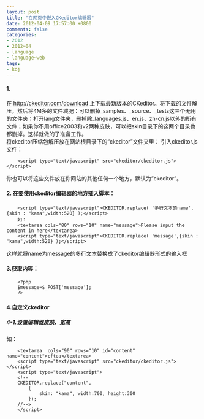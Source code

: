 ```yaml
---
layout: post
title: "在网页中嵌入CKeditor编辑器"
date: 2012-04-09 17:57:00 +0800
comments: false
categories:
- 2012
- 2012~04
- language
- language~web
tags:
- koj
---
```

#### 1. 
在 http://ckeditor.com/download 上下载最新版本的CKeditor。将下载的文件解压，然后将4M多的文件减肥：可以删掉_samples、_source、_tests这三个无用的文件夹；打开lang文件夹，删掉除_languages.js、en.js、zh-cn.js以外的所有文件；如果你不用office2003和v2两种皮肤，可以把skin目录下的这两个目录也都删掉。这样就做的了准备工作。  
将ckeditor压缩包解压放在网站根目录下的“ckeditor”文件夹里：
引入ckeditor.js文件：
```
	<script type="text/javascript" src="ckeditor/ckeditor.js"></script>
```
你也可以将这些文件放在你网站的其他任何一个地方，默认为“ckeditor”。
 
#### 2. 在要使用ckeditor编辑器的地方插入脚本：
```
	<script type="text/javascript">CKEDITOR.replace( '多行文本的name',{skin : "kama",width:520} );</script>
	如：
	<textarea cols="80" rows="10" name="message">Please input the content in here</textarea>
	<script type="text/javascript">CKEDITOR.replace( 'message',{skin : "kama",width:520} );</script>
```
这样就将name为message的多行文本替换成了ckeditor编辑器形式的输入框
 
#### 3.获取内容：
```
	<?php
	$message=$_POST['message'];
	?>
``` 
#### 4.自定义ckeditor
##### 4-1.设置编辑器皮肤、宽高
如：
```
	<textarea  cols="90" rows="10" id="content" name="content">cftea</textarea>
	<script type="text/javascript" src="ckeditor/ckeditor.js"></script>
	<script type="text/javascript">
	<!--
	CKEDITOR.replace("content",
		{
			skin: "kama", width:700, height:300
		});
	//-->
	</script>
```

